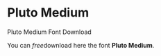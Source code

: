 # Pluto Medium
Pluto Medium Font Download

<p>You can <i>free</i>download here the font <b>Pluto Medium</b>.</p>

